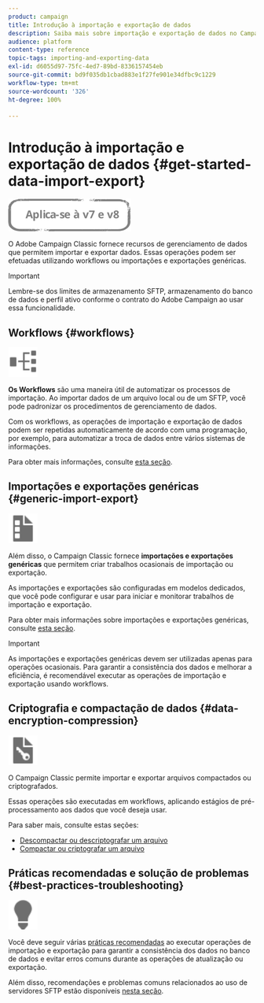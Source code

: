 ```yaml
---
product: campaign
title: Introdução à importação e exportação de dados
description: Saiba mais sobre importação e exportação de dados no Campaign Classic.
audience: platform
content-type: reference
topic-tags: importing-and-exporting-data
exl-id: d6055d97-75fc-4ed7-89bd-8336157454eb
source-git-commit: bd9f035db1cbad883e1f27fe901e34dfbc9c1229
workflow-type: tm+mt
source-wordcount: '326'
ht-degree: 100%

---
```


# Introdução à importação e exportação de dados {#get-started-data-import-export}

![](../../assets/common.svg)

O Adobe Campaign Classic fornece recursos de gerenciamento de dados que permitem importar e exportar dados. Essas operações podem ser efetuadas utilizando workflows ou importações e exportações genéricas.

>[!IMPORTANT]
>
>Lembre-se dos limites de armazenamento SFTP, armazenamento do banco de dados e perfil ativo conforme o contrato do Adobe Campaign ao usar essa funcionalidade.

## Workflows {#workflows}

<img src="assets/do-not-localize/icon_workflows.svg" width="60px">

**Os Workflows** são uma maneira útil de automatizar os processos de importação. Ao importar dados de um arquivo local ou de um SFTP, você pode padronizar os procedimentos de gerenciamento de dados.

Com os workflows, as operações de importação e exportação de dados podem ser repetidas automaticamente de acordo com uma programação, por exemplo, para automatizar a troca de dados entre vários sistemas de informações.

Para obter mais informações, consulte [esta seção](../../platform/using/import-export-workflows.md).

## Importações e exportações genéricas {#generic-import-export}

<img src="assets/do-not-localize/icon_templates.svg" width="60px">

Além disso, o Campaign Classic fornece **importações e exportações genéricas** que permitem criar trabalhos ocasionais de importação ou exportação.

As importações e exportações são configuradas em modelos dedicados, que você pode configurar e usar para iniciar e monitorar trabalhos de importação e exportação.

Para obter mais informações sobre importações e exportações genéricas, consulte [esta seção](../../platform/using/about-generic-imports-exports.md).

>[!IMPORTANT]
>As importações e exportações genéricas devem ser utilizadas apenas para operações ocasionais. Para garantir a consistência dos dados e melhorar a eficiência, é recomendável executar as operações de importação e exportação usando workflows.

## Criptografia e compactação de dados {#data-encryption-compression}

<img src="assets/do-not-localize/icon_encrypt.svg" width="60px">

O Campaign Classic permite importar e exportar arquivos compactados ou criptografados.

Essas operações são executadas em workflows, aplicando estágios de pré-processamento aos dados que você deseja usar.

Para saber mais, consulte estas seções:

* [Descompactar ou descriptografar um arquivo](../../platform/using/unzip-decrypt.md)
* [Compactar ou criptografar um arquivo](../../platform/using/zip-encrypt.md)

## Práticas recomendadas e solução de problemas {#best-practices-troubleshooting}

<img src="assets/do-not-localize/icon_bestpractices.svg" width="60px">

Você deve seguir várias [práticas recomendadas](../../platform/using/import-export-best-practices.md) ao executar operações de importação e exportação para garantir a consistência dos dados no banco de dados e evitar erros comuns durante as operações de atualização ou exportação.

Além disso, recomendações e problemas comuns relacionados ao uso de servidores SFTP estão disponíveis [nesta seção](../../platform/using/sftp-server-usage.md).
